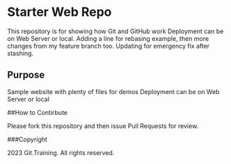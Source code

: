 # Starter Web Repo

This repository is for showing how Git and GitHub work
Deployment can be on Web Server or local. Adding a line for rebasing example, then more changes from my feature branch too. Updating for emergency fix after stashing.

## Purpose

Sample website with plenty of files for demos
Deployment can be on Web Server or local

##How to Contirbute

Please fork this repository and then issue Pull Requests for review.

###Copyright

2023 Git.Training. All rights reserved.